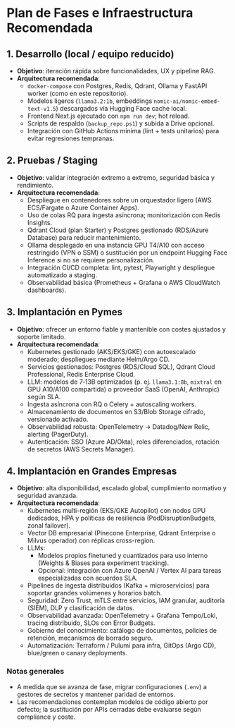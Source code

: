 # Plan de Fases e Infraestructura Recomendada

## 1. Desarrollo (local / equipo reducido)
- **Objetivo**: iteración rápida sobre funcionalidades, UX y pipeline RAG.
- **Arquitectura recomendada**:
  - `docker-compose` con Postgres, Redis, Qdrant, Ollama y FastAPI worker (como en este repositorio).
  - Modelos ligeros (`llama3.2:1b`, embeddings `nomic-ai/nomic-embed-text-v1.5`) descargados vía Hugging Face cache local.
  - Frontend Next.js ejecutado con `npm run dev`; hot reload.
  - Scripts de respaldo (`backup_repo.ps1`) y subida a Drive opcional.
  - Integración con GitHub Actions mínima (lint + tests unitarios) para evitar regresiones tempranas.

## 2. Pruebas / Staging
- **Objetivo**: validar integración extremo a extremo, seguridad básica y rendimiento.
- **Arquitectura recomendada**:
  - Despliegue en contenedores sobre un orquestador ligero (AWS ECS/Fargate o Azure Container Apps).
  - Uso de colas RQ para ingesta asíncrona; monitorización con Redis Insights.
  - Qdrant Cloud (plan Starter) y Postgres gestionado (RDS/Azure Database) para reducir mantenimiento.
  - Ollama desplegado en una instancia GPU T4/A10 con acceso restringido (VPN o SSM) o sustitución por un endpoint Hugging Face Inference si no se requiere personalización.
  - Integración CI/CD completa: lint, pytest, Playwright y despliegue automatizado a staging.
  - Observabilidad básica (Prometheus + Grafana o AWS CloudWatch dashboards).

## 3. Implantación en Pymes
- **Objetivo**: ofrecer un entorno fiable y mantenible con costes ajustados y soporte limitado.
- **Arquitectura recomendada**:
  - Kubernetes gestionado (AKS/EKS/GKE) con autoescalado moderado; despliegues mediante Helm/Argo CD.
  - Servicios gestionados: Postgres (RDS/Cloud SQL), Qdrant Cloud Professional, Redis Enterprise Cloud.
  - LLM: modelos de 7‑13B optimizados (p. ej. `llama3.1:8b`, `mixtral` en GPU A10/A100 compartida) o proveedor SaaS (OpenAI, Anthropic) según SLA.
  - Ingesta asíncrona con RQ o Celery + autoscaling workers.
  - Almacenamiento de documentos en S3/Blob Storage cifrado, versionado activado.
  - Observabilidad robusta: OpenTelemetry → Datadog/New Relic, alerting (PagerDuty).
  - Autenticación: SSO (Azure AD/Okta), roles diferenciados, rotación de secretos (AWS Secrets Manager).

## 4. Implantación en Grandes Empresas
- **Objetivo**: alta disponibilidad, escalado global, cumplimiento normativo y seguridad avanzada.
- **Arquitectura recomendada**:
  - Kubernetes multi-región (EKS/GKE Autopilot) con nodos GPU dedicados, HPA y políticas de resiliencia (PodDisruptionBudgets, zonal failover).
  - Vector DB empresarial (Pinecone Enterprise, Qdrant Enterprise o Milvus operador) con réplicas cross-region.
  - LLMs:
    - Modelos propios finetuned y cuantizados para uso interno (Weights & Biases para experiment tracking).
    - Opcional: integración con Azure OpenAI / Vertex AI para tareas especializadas con acuerdos SLA.
  - Pipelines de ingesta distribuidos (Kafka + microservicios) para soportar grandes volúmenes y horarios batch.
  - Seguridad: Zero Trust, mTLS entre servicios, IAM granular, auditoría (SIEM), DLP y clasificación de datos.
  - Observabilidad avanzada: OpenTelemetry + Grafana Tempo/Loki, tracing distribuido, SLOs con Error Budgets.
  - Gobierno del conocimiento: catálogo de documentos, policies de retención, mecanismos de borrado seguro.
  - Automatización: Terraform / Pulumi para infra, GitOps (Argo CD), blue/green o canary deployments.

### Notas generales
- A medida que se avanza de fase, migrar configuraciones (`.env`) a gestores de secretos y mantener paridad de entornos.
- Las recomendaciones contemplan modelos de código abierto por defecto; la sustitución por APIs cerradas debe evaluarse según compliance y coste.
